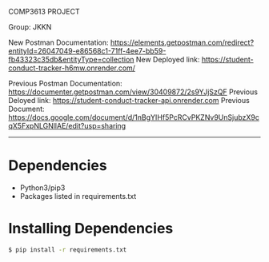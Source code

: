COMP3613 PROJECT

Group: JKKN

New Postman Documentation: https://elements.getpostman.com/redirect?entityId=26047049-e86568c1-71ff-4ee7-bb59-fb43323c35db&entityType=collection
New Deployed link: https://student-conduct-tracker-h6mw.onrender.com/

Previous Postman Documentation: https://documenter.getpostman.com/view/30409872/2s9YJjSzQF 
Previous Deloyed link: https://student-conduct-tracker-api.onrender.com
Previous Document: https://docs.google.com/document/d/1nBgYIHf5PcRCvPKZNv9UnSjubzX9cqX5FxpNLGNllAE/edit?usp=sharing 


---
# Dependencies
* Python3/pip3
* Packages listed in requirements.txt

# Installing Dependencies
```bash
$ pip install -r requirements.txt
```
